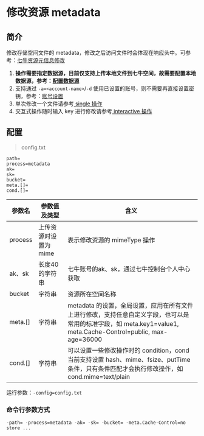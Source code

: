 # 修改资源 metadata

## 简介
修改存储空间文件的 metadata，修改之后访问文件时会体现在响应头中。可参考：[七牛资源元信息修改](https://developer.qiniu.com/kodo/api/1252/chgm)  
1. **操作需要指定数据源，目前仅支持上传本地文件到七牛空间，故需要配置本地数据源，参考：[配置数据源](datasource.md)**  
2. 支持通过 `-a=<account-name>`/`-d` 使用已设置的账号，则不需要再直接设置密钥，参考：[账号设置](../README.md#账号设置)  
3. 单次修改一个文件请参考[ single 操作](single.md)  
4. 交互式操作随时输入 key 进行修改请参考[ interactive 操作](interactive.md)  

## 配置
> config.txt
```
path=
process=metadata
ak=
sk=
bucket=
meta.[]=
cond.[]=
```  
|参数名|参数值及类型 | 含义|  
|-----|-------|-----|  
|process|上传资源时设置为 mime | 表示修改资源的 mimeType 操作|  
|ak、sk|长度40的字符串|七牛账号的ak、sk，通过七牛控制台个人中心获取|  
|bucket| 字符串| 资源所在空间名称|  
|meta.[]| 字符串| metadata 的设置，全局设置，应用在所有文件上进行修改，支持任意自定义字段，也可以是常用的标准字段，如 meta.key1=value1, meta.Cache-Control=public, max-age=36000|  
|cond.[]| 字符串| 可以设置一些修改操作时的 condition，cond 当前支持设置 hash、mime、fsize、putTime 条件，只有条件匹配才会执行修改操作，如 cond.mime=text/plain|  

运行参数：`-config=config.txt`

### 命令行参数方式
```
-path= -process=metadata -ak= -sk= -bucket= -meta.Cache-Control=no store ...
```

